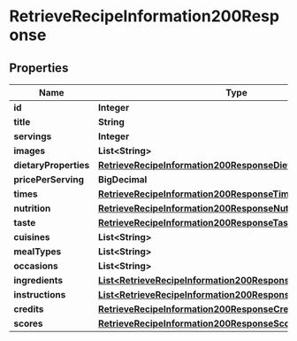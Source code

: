 

# RetrieveRecipeInformation200Response


## Properties

| Name | Type | Description | Notes |
|------------ | ------------- | ------------- | -------------|
|**id** | **Integer** |  |  [optional] |
|**title** | **String** |  |  [optional] |
|**servings** | **Integer** |  |  [optional] |
|**images** | **List&lt;String&gt;** |  |  [optional] |
|**dietaryProperties** | [**RetrieveRecipeInformation200ResponseDietaryProperties**](RetrieveRecipeInformation200ResponseDietaryProperties.md) |  |  [optional] |
|**pricePerServing** | **BigDecimal** |  |  [optional] |
|**times** | [**RetrieveRecipeInformation200ResponseTimes**](RetrieveRecipeInformation200ResponseTimes.md) |  |  [optional] |
|**nutrition** | [**RetrieveRecipeInformation200ResponseNutrition**](RetrieveRecipeInformation200ResponseNutrition.md) |  |  [optional] |
|**taste** | [**RetrieveRecipeInformation200ResponseTaste**](RetrieveRecipeInformation200ResponseTaste.md) |  |  [optional] |
|**cuisines** | **List&lt;String&gt;** |  |  [optional] |
|**mealTypes** | **List&lt;String&gt;** |  |  [optional] |
|**occasions** | **List&lt;String&gt;** |  |  [optional] |
|**ingredients** | [**List&lt;RetrieveRecipeInformation200ResponseIngredientsInner&gt;**](RetrieveRecipeInformation200ResponseIngredientsInner.md) |  |  [optional] |
|**instructions** | [**List&lt;RetrieveRecipeInformation200ResponseInstructionsInner&gt;**](RetrieveRecipeInformation200ResponseInstructionsInner.md) |  |  [optional] |
|**credits** | [**RetrieveRecipeInformation200ResponseCredits**](RetrieveRecipeInformation200ResponseCredits.md) |  |  [optional] |
|**scores** | [**RetrieveRecipeInformation200ResponseScores**](RetrieveRecipeInformation200ResponseScores.md) |  |  [optional] |



